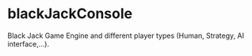 # blackJackConsole
Black Jack Game Engine and different player types (Human, Strategy, AI interface,...).
